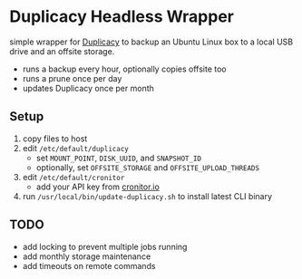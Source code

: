 # Duplicacy Headless Wrapper

simple wrapper for [Duplicacy](https://github.com/gilbertchen/duplicacy) to backup an Ubuntu Linux box to a local USB drive and an offsite storage.

* runs a backup every hour, optionally copies offsite too
* runs a prune once per day
* updates Duplicacy once per month

## Setup

1. copy files to host
2. edit `/etc/default/duplicacy`
   * set `MOUNT_POINT`, `DISK_UUID`, and `SNAPSHOT_ID`
   * optionally, set `OFFSITE_STORAGE` and `OFFSITE_UPLOAD_THREADS`
3. edit `/etc/default/cronitor`
   * add your API key from [cronitor.io](https://cronitor.io)
4. run `/usr/local/bin/update-duplicacy.sh` to install latest CLI binary

## TODO

* add locking to prevent multiple jobs running
* add monthly storage maintenance
* add timeouts on remote commands

